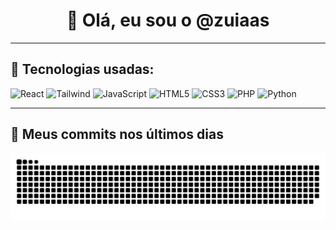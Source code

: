 <h1 align="center">👋 Olá, eu sou o @zuiaas</h1>

---

## 🚀 Tecnologias usadas:

<p align="left">
  <img width="30px" alt="React" src="https://cdn.jsdelivr.net/gh/devicons/devicon/icons/react/react-original.svg" />
  <img width="30px" alt="Tailwind" src="https://cdn.jsdelivr.net/gh/devicons/devicon/icons/tailwindcss/tailwindcss-original.svg" />
  <img width="30px" alt="JavaScript" src="https://cdn.jsdelivr.net/gh/devicons/devicon/icons/javascript/javascript-original.svg" />
  <img width="30px" alt="HTML5" src="https://cdn.jsdelivr.net/gh/devicons/devicon/icons/html5/html5-original.svg" />
  <img width="30px" alt="CSS3" src="https://cdn.jsdelivr.net/gh/devicons/devicon/icons/css3/css3-original.svg" />
  <img width="30px" alt="PHP" src="https://cdn.jsdelivr.net/gh/devicons/devicon/icons/php/php-original.svg" />
  <img width="30px" alt="Python" src="https://cdn.jsdelivr.net/gh/devicons/devicon/icons/python/python-original.svg" />
</p>

---

## 🐍 Meus commits nos últimos dias

<picture>
  <source media="(prefers-color-scheme: dark)" srcset="https://raw.githubusercontent.com/zuiaas/zuiaas/output/github-snake-dark.svg" />
  <source media="(prefers-color-scheme: light)" srcset="https://raw.githubusercontent.com/zuiaas/zuiaas/output/github-snake.svg" />
  <img alt="Animação da cobra comendo meus commits" src="https://raw.githubusercontent.com/zuiaas/zuiaas/output/github-snake.svg" />
</picture>
